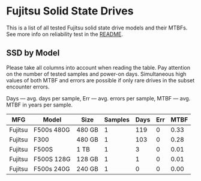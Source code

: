 Fujitsu Solid State Drives
==========================

This is a list of all tested Fujitsu solid state drive models and their MTBFs. See
more info on reliability test in the [README](https://github.com/linuxhw/SMART).

SSD by Model
------------

Please take all columns into account when reading the table. Pay attention on the
number of tested samples and power-on days. Simultaneous high values of both MTBF
and errors are possible if only rare drives in the subset encounter errors.

Days   — avg. days per sample,
Err    — avg. errors per sample,
MTBF   — avg. MTBF in years per sample.

| MFG       | Model              | Size   | Samples | Days  | Err   | MTBF   |
|-----------|--------------------|--------|---------|-------|-------|--------|
| Fujitsu   | F500s 480G         | 480 GB | 1       | 119   | 0     | 0.33   |
| Fujitsu   | F300               | 480 GB | 1       | 103   | 0     | 0.28   |
| Fujitsu   | F500S              | 1 TB   | 1       | 3     | 0     | 0.01   |
| Fujitsu   | F500S 128G         | 128 GB | 1       | 1     | 0     | 0.01   |
| Fujitsu   | F500s 240G         | 240 GB | 1       | 0     | 0     | 0.00   |

